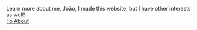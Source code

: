 Learn more about me, João, I made this website, but I have other interests as well!  
[To About](/about)
